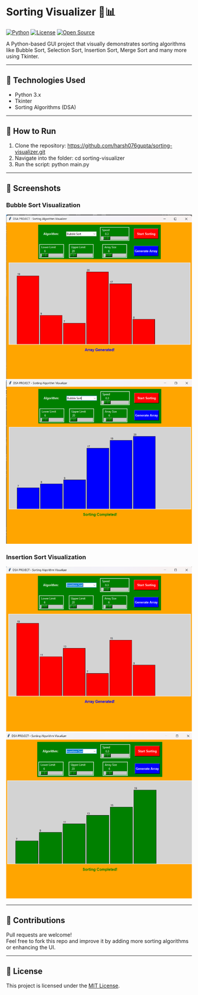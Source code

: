 # Sorting Visualizer 🎨📊

[![Python](https://img.shields.io/badge/Python-3.x-blue?logo=python)](https://www.python.org/)
[![License](https://img.shields.io/badge/License-MIT-green.svg)](LICENSE)
[![Open Source](https://badges.frapsoft.com/os/v1/open-source.svg?v=103)]()

A Python-based GUI project that visually demonstrates sorting algorithms like Bubble Sort, Selection Sort, Insertion Sort, Merge Sort and many more using Tkinter.

---

## 🔧 Technologies Used
- Python 3.x
- Tkinter
- Sorting Algorithms (DSA)

---

## 🚀 How to Run
1. Clone the repository: https://github.com/harsh076gupta/sorting-visualizer.git
2. Navigate into the folder: cd sorting-visualizer
3. Run the script: python main.py


---

## 📸 Screenshots

### Bubble Sort Visualization  
![Bubble Sort - Before Sorting](bubble_BeforeSorting.png)  
![Bubble Sort - After Sorting](bubble_AfterSorting.png)

### Insertion Sort Visualization  
![Insertion Sort - Before Sorting](insertion_BeforeSorting.png)  
![Insertion Sort - After Sorting](insertion_AfterSorting.png)

---

## 🙌 Contributions

Pull requests are welcome!  
Feel free to fork this repo and improve it by adding more sorting algorithms or enhancing the UI.

---

## 📄 License

This project is licensed under the [MIT License](LICENSE).